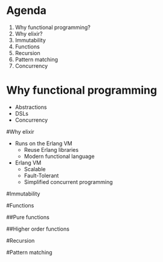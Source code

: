 # Agenda
1. Why functional programming?
2. Why elixir?
3. Immutability
3. Functions
4. Recursion
5. Pattern matching
6. Concurrency



# Why functional programming
- Abstractions
- DSLs
- Concurrency



#Why elixir
- Runs on the Erlang VM
  - Reuse Erlang libraries
  - Modern functional language
- Erlang VM
  - Scalable 
  - Fault-Tolerant 
  - Simplified concurrent programming 



#Immutability



#Functions


##Pure functions


##Higher order functions



#Recursion



#Pattern matching
